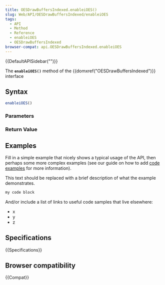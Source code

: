 ```yaml
---
title: OESDrawBuffersIndexed.enableiOES()
slug: Web/API/OESDrawBuffersIndexed/enableiOES
tags:
  - API
  - Method
  - Reference
  - enableiOES
  - OESDrawBuffersIndexed
browser-compat: api.OESDrawBuffersIndexed.enableiOES
---
```

{{DefaultAPISidebar("")}}

The **`enableiOES()`** method of the {{domxref("OESDrawBuffersIndexed")}} interface 

## Syntax

```js
enableiOES()
```

### Parameters



### Return Value



## Examples

Fill in a simple example that nicely shows a typical usage of the API, then perhaps some more complex examples (see our guide on how to add [code examples](/en-US/docs/MDN/Contribute/Structures/Code_examples) for more information).

This text should be replaced with a brief description of what the example demonstrates.

```js
my code block
```

And/or include a list of links to useful code samples that live elsewhere:

*   x
*   y
*   z

## Specifications

{{Specifications}}

## Browser compatibility

{{Compat}}

